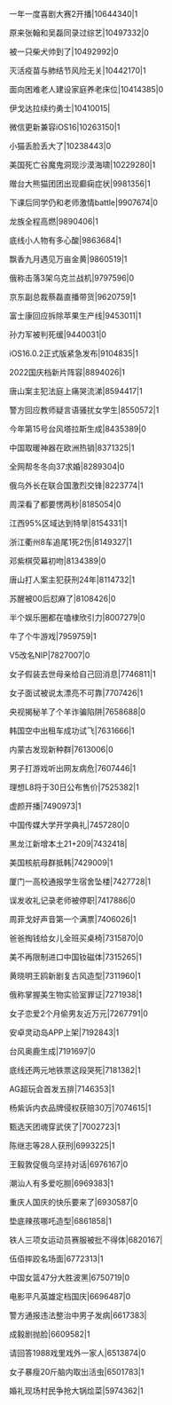一年一度喜剧大赛2开播|10644340|1

原来张翰和吴磊同录过综艺|10497332|0

被一只柴犬帅到了|10492992|0

灭活疫苗与肺结节风险无关|10442170|1

面向困难老人建设家庭养老床位|10414385|0

伊戈达拉续约勇士|10410015|

微信更新兼容iOS16|10263150|1

小猫丢脸丢大了|10238443|0

美国死亡谷魔鬼洞现沙漠海啸|10229280|1

赠台大熊猫团团出现癫痫症状|9981356|1

下课后同学仍和老师激情battle|9907674|0

龙族全程高燃|9890406|1

底线小人物有多心酸|9863684|1

飘香九月遇见万亩金黄|9860519|1

俄称击落3架乌克兰战机|9797596|0

京东副总裁蔡磊直播带货|9620759|1

富士康回应拆除苹果生产线|9453011|1

孙力军被判死缓|9440031|0

iOS16.0.2正式版紧急发布|9104835|1

2022国庆档新片阵容|8894026|1

唐山案主犯法庭上痛哭流涕|8594417|1

警方回应教师疑言语骚扰女学生|8550572|1

今年第15号台风塔拉斯生成|8435389|0

中国取暖神器在欧洲热销|8371325|1

全网帮冬冬向37求婚|8289304|0

俄乌外长在联合国激烈交锋|8223774|1

周深看了都要愣两秒|8185054|0

江西95%区域达到特旱|8154331|1

浙江衢州8车追尾1死2伤|8149327|1

邓紫棋荧幕初吻|8134389|0

唐山打人案主犯获刑24年|8114732|1

苏醒被00后怼麻了|8108426|0

半个娱乐圈都在嗑棣欣引力|8007279|0

牛了个牛游戏|7959759|1

V5改名NIP|7827007|0

女子假装去世母亲给自己回消息|7746811|1

女子面试被说太漂亮不可靠|7707426|1

央视揭秘羊了个羊诈骗陷阱|7658688|0

韩国空中出租车成功试飞|7631666|1

内蒙古发现新种群|7613006|0

男子打游戏听出网友病危|7607446|1

理想L8将于30日公布售价|7525382|1

虚颜开播|7490973|1

中国传媒大学开学典礼|7457280|0

黑龙江新增本土21+209|7432418|

美国核航母群抵韩|7429009|1

厦门一高校通报学生宿舍坠楼|7427728|1

误发收礼记录老师被停职|7417886|0

周菲戈好声音第一个满票|7406026|1

爸爸掏钱给女儿全班买桌椅|7315870|0

美不再限制进口中国钕磁体|7315265|1

黄晓明王鸥新剧复古风造型|7311960|1

俄称掌握美生物实验室罪证|7271938|1

女子恋爱2个月偷男友近万元|7267791|0

安卓灵动岛APP上架|7192843|1

台风奥鹿生成|7191697|0

底线还两元地铁票这段哭死|7181382|1

AG超玩会首发五排|7146353|1

杨紫诉内衣品牌侵权获赔30万|7074615|1

甄选天团魂穿武侠了|7002723|1

陈继志等28人获刑|6993225|1

王毅敦促俄乌坚持对话|6976167|0

潮汕人有多爱吃朥|6969383|1

重庆人国庆的快乐要来了|6930587|0

垫底辣孩哪吒造型|6861858|1

铁人三项女运动员赛服被批不得体|6820167|

伍佰摔跤名场面|6772313|1

中国女篮47分大胜波黑|6750719|0

电影平凡英雄定档国庆|6696487|0

警方通报违法整治中男子发病|6617383|

成毅剧抛脸|6609582|1

请回答1988戏里戏外一家人|6513874|0

女子暴瘦20斤脑内取出活虫|6501783|1

婚礼现场村民争抢大锅烩菜|5974362|1

